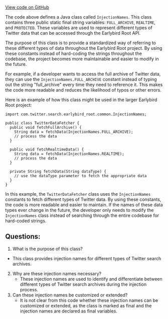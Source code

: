 [View code on GitHub](https://github.com/misbahsy/the-algorithm/src/java/com/twitter/search/earlybird_root/common/InjectionNames.java)

The code above defines a Java class called `InjectionNames`. This class contains three public static final string variables: `FULL_ARCHIVE`, `REALTIME`, and `PROTECTED`. These variables are used to represent different types of Twitter data that can be accessed through the Earlybird Root API.

The purpose of this class is to provide a standardized way of referring to these different types of data throughout the Earlybird Root project. By using these constants instead of hard-coding the strings throughout the codebase, the project becomes more maintainable and easier to modify in the future.

For example, if a developer wants to access the full archive of Twitter data, they can use the `InjectionNames.FULL_ARCHIVE` constant instead of typing out the string "full_archive" every time they need to reference it. This makes the code more readable and reduces the likelihood of typos or other errors.

Here is an example of how this class might be used in the larger Earlybird Root project:

```
import com.twitter.search.earlybird_root.common.InjectionNames;

public class TwitterDataFetcher {
  public void fetchFullArchive() {
    String data = fetchData(InjectionNames.FULL_ARCHIVE);
    // process the data
  }

  public void fetchRealtimeData() {
    String data = fetchData(InjectionNames.REALTIME);
    // process the data
  }

  private String fetchData(String dataType) {
    // use the dataType parameter to fetch the appropriate data
  }
}
```

In this example, the `TwitterDataFetcher` class uses the `InjectionNames` constants to fetch different types of Twitter data. By using these constants, the code is more readable and easier to maintain. If the names of these data types ever change in the future, the developer only needs to modify the `InjectionNames` class instead of searching through the entire codebase for hard-coded strings.
## Questions: 
 1. What is the purpose of this class?
   - This class provides injection names for different types of Twitter search archives.
2. Why are these injection names necessary?
   - These injection names are used to identify and differentiate between different types of Twitter search archives during the injection process.
3. Can these injection names be customized or extended?
   - It is not clear from this code whether these injection names can be customized or extended, as the class is marked as final and the injection names are declared as final variables.